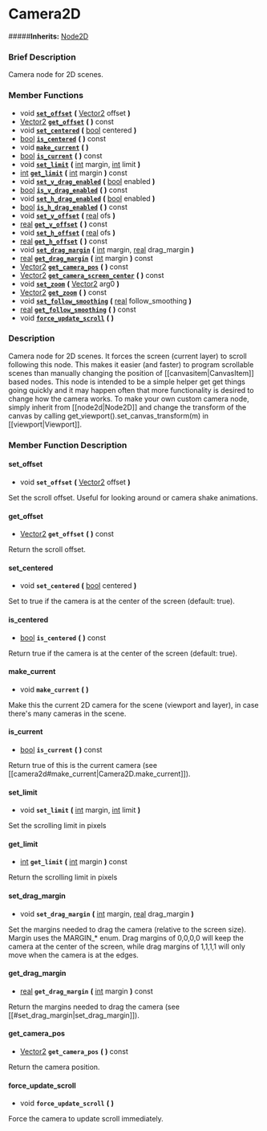 #  Camera2D  
#####**Inherits:** [Node2D](class_node2d)

###  Brief Description  
Camera node for 2D scenes.

###  Member Functions 
  * void  **[`set_offset`](#set_offset)**  **(** [Vector2](class_vector2) offset  **)**
  * [Vector2](class_vector2)  **[`get_offset`](#get_offset)**  **(** **)** const
  * void  **[`set_centered`](#set_centered)**  **(** [bool](class_bool) centered  **)**
  * [bool](class_bool)  **[`is_centered`](#is_centered)**  **(** **)** const
  * void  **[`make_current`](#make_current)**  **(** **)**
  * [bool](class_bool)  **[`is_current`](#is_current)**  **(** **)** const
  * void  **[`set_limit`](#set_limit)**  **(** [int](class_int) margin, [int](class_int) limit  **)**
  * [int](class_int)  **[`get_limit`](#get_limit)**  **(** [int](class_int) margin  **)** const
  * void  **[`set_v_drag_enabled`](#set_v_drag_enabled)**  **(** [bool](class_bool) enabled  **)**
  * [bool](class_bool)  **[`is_v_drag_enabled`](#is_v_drag_enabled)**  **(** **)** const
  * void  **[`set_h_drag_enabled`](#set_h_drag_enabled)**  **(** [bool](class_bool) enabled  **)**
  * [bool](class_bool)  **[`is_h_drag_enabled`](#is_h_drag_enabled)**  **(** **)** const
  * void  **[`set_v_offset`](#set_v_offset)**  **(** [real](class_real) ofs  **)**
  * [real](class_real)  **[`get_v_offset`](#get_v_offset)**  **(** **)** const
  * void  **[`set_h_offset`](#set_h_offset)**  **(** [real](class_real) ofs  **)**
  * [real](class_real)  **[`get_h_offset`](#get_h_offset)**  **(** **)** const
  * void  **[`set_drag_margin`](#set_drag_margin)**  **(** [int](class_int) margin, [real](class_real) drag_margin  **)**
  * [real](class_real)  **[`get_drag_margin`](#get_drag_margin)**  **(** [int](class_int) margin  **)** const
  * [Vector2](class_vector2)  **[`get_camera_pos`](#get_camera_pos)**  **(** **)** const
  * [Vector2](class_vector2)  **[`get_camera_screen_center`](#get_camera_screen_center)**  **(** **)** const
  * void  **[`set_zoom`](#set_zoom)**  **(** [Vector2](class_vector2) arg0  **)**
  * [Vector2](class_vector2)  **[`get_zoom`](#get_zoom)**  **(** **)** const
  * void  **[`set_follow_smoothing`](#set_follow_smoothing)**  **(** [real](class_real) follow_smoothing  **)**
  * [real](class_real)  **[`get_follow_smoothing`](#get_follow_smoothing)**  **(** **)** const
  * void  **[`force_update_scroll`](#force_update_scroll)**  **(** **)**

###  Description  
Camera node for 2D scenes. It forces the screen (current layer) to scroll following this node. This makes it easier (and faster) to program scrollable scenes than manually changing the position of [[canvasitem|CanvasItem]] based nodes.
	This node is intended to be a simple helper get get things going quickly
	and it may happen often that more functionality is desired to change
	how the camera works. To make your own custom camera node, simply
	inherit from [[node2d|Node2D]] and change the transform of the canvas by
	calling get_viewport().set_canvas_transform(m) in [[viewport|Viewport]].

###  Member Function Description  

#### <a name="set_offset">set_offset</a>
  * void  **`set_offset`**  **(** [Vector2](class_vector2) offset  **)**

Set the scroll offset. Useful for looking around or
			camera shake animations.

#### <a name="get_offset">get_offset</a>
  * [Vector2](class_vector2)  **`get_offset`**  **(** **)** const

Return the scroll offset.

#### <a name="set_centered">set_centered</a>
  * void  **`set_centered`**  **(** [bool](class_bool) centered  **)**

Set to true if the camera is at the center of the screen (default: true).

#### <a name="is_centered">is_centered</a>
  * [bool](class_bool)  **`is_centered`**  **(** **)** const

Return true if the camera is at the center of the screen (default: true).

#### <a name="make_current">make_current</a>
  * void  **`make_current`**  **(** **)**

Make this the current 2D camera for the scene (viewport and layer), in case there's many cameras in the scene.

#### <a name="is_current">is_current</a>
  * [bool](class_bool)  **`is_current`**  **(** **)** const

Return true of this is the current camera (see [[camera2d#make_current|Camera2D.make_current]]).

#### <a name="set_limit">set_limit</a>
  * void  **`set_limit`**  **(** [int](class_int) margin, [int](class_int) limit  **)**

Set the scrolling limit in pixels

#### <a name="get_limit">get_limit</a>
  * [int](class_int)  **`get_limit`**  **(** [int](class_int) margin  **)** const

Return the scrolling limit in pixels

#### <a name="set_drag_margin">set_drag_margin</a>
  * void  **`set_drag_margin`**  **(** [int](class_int) margin, [real](class_real) drag_margin  **)**

Set the margins needed to drag the camera (relative to the screen size). Margin uses the MARGIN_* enum.  Drag margins of 0,0,0,0 will keep the camera at the center of the screen, while drag margins of 1,1,1,1 will only move when the camera is at the edges.

#### <a name="get_drag_margin">get_drag_margin</a>
  * [real](class_real)  **`get_drag_margin`**  **(** [int](class_int) margin  **)** const

Return the margins needed to drag the camera (see [[#set_drag_margin|set_drag_margin]]).

#### <a name="get_camera_pos">get_camera_pos</a>
  * [Vector2](class_vector2)  **`get_camera_pos`**  **(** **)** const

Return the camera position.

#### <a name="force_update_scroll">force_update_scroll</a>
  * void  **`force_update_scroll`**  **(** **)**

Force the camera to update scroll immediately.
